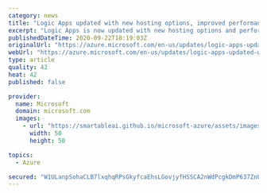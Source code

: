 ```yaml
---
category: news
title: "Logic Apps updated with new hosting options, improved performance and developer workflows "
excerpt: "Logic Apps is now updated with new hosting options and performance and development improvements that will enable you to build modern workflow-enabled apps."
publishedDateTime: 2020-09-22T18:19:03Z
originalUrl: "https://azure.microsoft.com/en-us/updates/logic-apps-updated-with-new-hosting-options-improved-performance-and-developer-workflows/"
webUrl: "https://azure.microsoft.com/en-us/updates/logic-apps-updated-with-new-hosting-options-improved-performance-and-developer-workflows/"
type: article
quality: 42
heat: 42
published: false

provider:
  name: Microsoft
  domain: microsoft.com
  images:
    - url: "https://smartableai.github.io/microsoft-azure/assets/images/organizations/microsoft.com-50x50.jpg"
      width: 50
      height: 50

topics:
  - Azure

secured: "W1ULanpSohaCLB7lxqhqRPsGkyfcaEhsLGovjyfHSSCA2nWdPcgkDmP637ZnUyJaflmULYm4LFOoamRD+5gbWLXM3yDub2EcpRPkift37WMc9sEbO3TfGQmN0GaZOFEnnNmzk7B5ackCQvp6SKjDqsHr/c45+tGJ9QO6jtjuivzdo+kAZR/N+Lk8vvn8BSZXwzLVZ4dzuFqSTwyXhflz0BschaFJXxEC84f4ThxqPws0RiUF5OOzAQQLYPE934GRJT6TwTJE63LgyQoccXERf1fhpWMfxIltsthy8VdVu//I9XL8NfxaDOL0KqKWv88b9xhde5lh3HldK1UZM04RWZHCfZLdA5FOQ6HhGRXzdgU=;sir4LHE2qIfLlEgP0FjMPw=="
---
```


